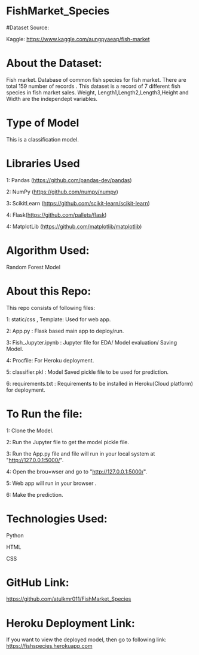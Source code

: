 # FishMarket_Species

#Dataset Source:

Kaggle: https://www.kaggle.com/aungpyaeap/fish-market

# About the Dataset: 
Fish market. Database of common fish species for fish market. There are total 159 number of records . This dataset is a record of 7 different fish species in fish market sales. Weight, Length1,Length2,Length3,Height and Width are the independept variables.

# Type of Model
This is a classification model.

# Libraries Used

1: Pandas (https://github.com/pandas-dev/pandas)

2: NumPy (https://github.com/numpy/numpy)

3: ScikitLearn (https://github.com/scikit-learn/scikit-learn)

4: Flask(https://github.com/pallets/flask)

4: MatplotLib (https://github.com/matplotlib/matplotlib)


# Algorithm Used:
Random Forest Model

# About this Repo:
This repo consists of following files:

1: static/css , Template: Used for web app.

2: App.py : Flask based main app to deploy/run.

3: Fish_Jupyter.ipynb : Jupyter file for EDA/ Model evaluation/ Saving Model.

4: Procfile: For Heroku deployment.

5: classifier.pkl : Model Saved pickle file to be used for prediction.

6: requirements.txt : Requirements to be installed in Heroku(Cloud platform) for deployment.



# To Run the file:
1: Clone the Model.

2: Run the Jupyter file to get the model pickle file.

3: Run the App.py file and file will run in your local system at "http://127.0.0.1:5000/".

4: Open the brou=wser and go to "http://127.0.0.1:5000/". 

5: Web app will run in your browser .

6: Make the prediction.

# Technologies Used:

Python

HTML

CSS


# GitHub Link:
https://github.com/atulkmr011/FishMarket_Species

# Heroku Deployment Link:
If you want to view the deployed model, then go to following link:
https://fishspecies.herokuapp.com
